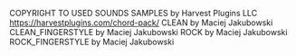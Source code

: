COPYRIGHT TO USED SOUNDS
SAMPLES by Harvest Plugins LLC https://harvestplugins.com/chord-pack/
CLEAN by Maciej Jakubowski
CLEAN_FINGERSTYLE by Maciej Jakubowski
ROCK by Maciej Jakubowski
ROCK_FINGERSTYLE by Maciej Jakubowski
